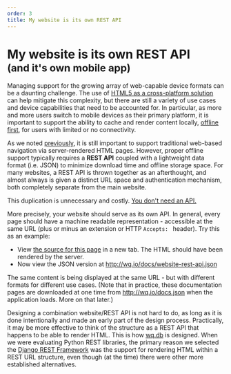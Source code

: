 ```yaml
---
order: 3
title: My website is its own REST API
---
```


My website is its own REST API<br><small>(and it's own mobile app)</small>
==============================

Managing support for the growing array of web-capable device formats can be a daunting challenge.  The use of [HTML5 as a cross-platform solution](http://wq.io/docs/web-app) can help mitigate this complexity, but there are still a variety of use cases and device capabilities that need to be accounted for.  In particular, as more and more users switch to mobile devices as their primary platform, it is important to support the ability to cache and render content locally, [offline first](http://offlinefirst.org/), for users with limited or no connectivity.

As we noted [previously](http://wq.io/docs/website), it is still important to support traditional web-based navigation via server-rendered HTML pages.  However, proper offline support typically requires a **REST API** coupled with a lightweight data format (i.e. JSON) to minimize download time and offline storage space.  For many websites, a REST API is thrown together as an afterthought, and almost always is given a distinct URL space and authentication mechanism, both completely separate from the main website.

This duplication is unnecessary and costly.  [You don't need an API.](http://ruben.verborgh.org/blog/2013/11/29/the-lie-of-the-api/)

More precisely, your website should serve as its own API.  In general, every page should have a machine readable representation - accessible at the same URL (plus or minus an extension or HTTP `Accepts: ` header).  Try this as an example:
 - View [the source for this page](view-source:http://wq.io/docs/website-rest-api) in a new tab.  The HTML should have been rendered by the server.
 - Now view the JSON version at <http://wq.io/docs/website-rest-api.json>

The same content is being displayed at the same URL - but with different formats for different use cases.  (Note that in practice, these documentation pages are downloaded at one time from <http://wq.io/docs.json> when the application loads.  More on that later.)
 
Designing a combination website/REST API is not hard to do, as long as it is done intentionally and made an early part of the design process.  Practically, it may be more effective to think of the structure as a REST API that happens to be able to render HTML.  This is how [wq.db](http://wq.io/wq.db) is designed.  When we were evaluating Python REST libraries, the primary reason we selected the [Django REST Framework](http://www.django-rest-framework.org) was the support for rendering HTML within a REST URL structure, even though (at the time) there were other more established alternatives.
